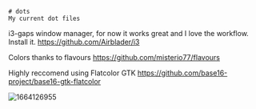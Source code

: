 
    # dots
    My current dot files

i3-gaps window manager, for now it works great and I love the workflow. Install it. https://github.com/Airblader/i3

Colors thanks to flavours https://github.com/misterio77/flavours

Highly reccomend using Flatcolor GTK https://github.com/base16-project/base16-gtk-flatcolor

![1664126955](https://user-images.githubusercontent.com/67523002/192330966-f4926c7b-0d44-40ea-a946-8dab9af1ec9a.png)
